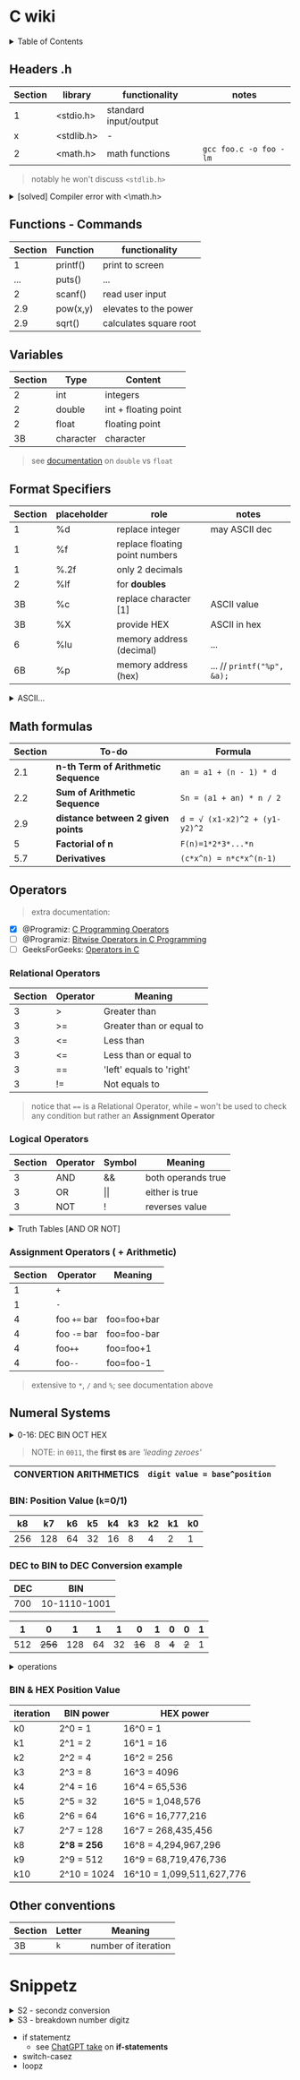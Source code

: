 # C wiki

<details>
<summary>Table of Contents</summary>

- [C wiki](#c-wiki)
  - [Headers .h](#headers-h)
  - [Functions - Commands](#functions---commands)
  - [Variables](#variables)
  - [Format Specifiers](#format-specifiers)
  - [Math formulas](#math-formulas)
  - [Operators](#operators)
    - [Relational Operators](#relational-operators)
    - [Logical Operators](#logical-operators)
    - [Assignment Operators ( + Arithmetic)](#assignment-operators---arithmetic)
  - [Numeral Systems ](#numeral-systems-)
    - [BIN: Position Value (`k`=0/1)](#bin-position-value-k01)
    - [DEC to BIN to DEC Conversion example](#dec-to-bin-to-dec-conversion-example)
    - [BIN \& HEX Position Value ](#bin--hex-position-value-)
  - [Other conventions](#other-conventions)
- [Snippetz](#snippetz)

</details>

## Headers .h

<!-- random documentation
- https://stackoverflow.com/questions/55420836/is-it-good-practice-to-always-include-the-standard-headers
-->

| Section | library    | functionality         | notes                  |
| ------- | ----       | --------              | ---                    |
| 1       | <stdio.h>  | standard input/output |                        |
| x       | <stdlib.h> | -                     |                        |
| 2       | <math.h>   | math functions        | `gcc foo.c -o foo -lm` |

> notably he won't discuss `<stdlib.h>`

<details>
<summary>[solved] Compiler error with <\math.h></summary>

1. problem
```bash
[Running] cd "/home/pabloqpacin/ASIR+/C-eazy/2-Variables/" && gcc practicals2-9.c -o practicals2-9 && "/home/pabloqpacin/ASIR+/C-eazy/2-Variables/"practicals2-9
/usr/bin/ld: /tmp/ccM2AvDd.o: in function `main':
practicals2-9.c:(.text+0x134): undefined reference to `sqrt'
collect2: error: ld returned 1 exit status
```

2. documentation
   1. [documentation1](https://stackoverflow.com/questions/10409032/why-am-i-getting-undefined-reference-to-sqrt-error-even-though-i-include-math)
   2. [documentation2](https://www.knowprogram.com/c-programming/undefined-reference-to-sqrt-or-other-mathematical-functions-even-includes-math-h-header/)
   3. [documentation3](https://stackoverflow.com/questions/57173093/how-to-include-compiler-flags-in-visual-studio-code)

3. solution: add `-lm` to CLI command or VSCode's `tasks.json`!

```bash
# Add -lm to gcc command
gcc foo.c -o foo -lm
```

```json
// .vscode/tasks.json
{
    "tasks": [
        {
            "args": [
                "-lm"
            ]
        }
    ]
}
```

</details>


## Functions - Commands

| Section | Function | functionality          |
| ------- | ----     | --------               |
| 1       | printf() | print to screen        |
| ...     | puts()   | ...                    |
| 2       | scanf()  | read user input        |
| 2.9     | pow(x,y) | elevates to the power  |
| 2.9     | sqrt()   | calculates square root |




## Variables

| Section | Type      | Content               |
| ------- | ----      | --------              |
| 2       | int       | integers              |
| 2       | double    | int + floating point  |
| 2       | float     | floating point        |
| 3B      | character | character             |

> see [documentation](/docs/documentation.md) on `double` vs `float`




## Format Specifiers

| Section | placeholder | role                           | notes
| ------- | ----        | --------                       | ---
| 1       | %d          | replace integer                | may ASCII dec
| 1       | %f          | replace floating point numbers |
| 1       | %.2f        | only 2 decimals                |
| 2       | %lf         | for **doubles**                |
| 3B      | %c          | replace character [1]          | ASCII value
| 3B      | %X          | provide HEX                    | ASCII in hex
| 6       | %lu         | memory address (decimal)       | ...
| 6B      | %p          | memory address (hex)           | ... // `printf("%p", &a);`



<details>
<summary>ASCII...</summary>

```c
#include <stdio.h>

int main(){

    char myChar1 = 'a';
    printf("Select a character: ");
    scanf("%c", &myChar1);
        // what if we scan for %X or alike...

    printf("- Character: %c \n", myChar1);
    printf("- Decimal ASCII Code: %d \n", myChar1);
    printf("- Hexadecimal ASCII Code: %X \n\n", myChar1);
        // And the binary?

    return 0;
}
```
</details>


## Math formulas


| Section | To-do                                | Formula                       |
| ---     | ---                                  | ---                           |
| 2.1     | **n-th Term of Arithmetic Sequence** | `an = a1 + (n - 1) * d`       |
| 2.2     | **Sum of Arithmetic Sequence**       | `Sn = (a1 + an) * n / 2`      |
| 2.9     | **distance between 2 given points**  | `d = √ (x1-x2)^2 + (y1-y2)^2` |
| 5       | **Factorial of n**                   | `F(n)=1*2*3*...*n`            |
| 5.7     | **Derivatives**                      | `(c*x^n) = n*c*x^(n-1)`       |

## Operators

> extra documentation:
- [x] @Programiz: [C Programming Operators](https://www.programiz.com/c-programming/c-operators)
- [ ] @Programiz: [Bitwise Operators in C Programming](https://www.programiz.com/c-programming/bitwise-operators)
- [ ] GeeksForGeeks: [Operators in C](https://www.geeksforgeeks.org/operators-in-c/)

### Relational Operators

| Section | Operator | Meaning                  | 
| ---     | ---      | ---                      | 
| 3       | >        | Greater than             |
| 3       | >=       | Greater than or equal to |
| 3       | <=       | Less than                |
| 3       | <=       | Less than or equal to    |
| 3       | ==       | 'left' equals to 'right' |
| 3       | !=       | Not equals to            |

> notice that `==` is a Relational Operator, while `=` won't be used to check any condition but rather an **Assignment Operator**



### Logical Operators

| Section | Operator | Symbol | Meaning              | 
| ---     | ---      | ---    | ---                  | 
| 3       | AND      | &&     | both operands true   |
| 3       | OR       | \|\|   | either is true       |
| 3       | NOT      | !      | reverses value       |


<details>
<summary>Truth Tables [AND OR NOT]</summary>

| Operand | Operator | Result |
| ---     | ---      | ---    |
| T       | NOT      | F      |
| F       | NOT      | T      |


| 1 condition | 2 condition | Operator | Result |
| ---         | ---         | ---      | ---    |
| T           | T           | AND      | T      |
| T           | F           | AND      | F      |
| F           | T           | AND      | F      |
| F           | F           | AND      | F      |


| 1 condition | 2 condition | Operator | Result |
| ---         | ---         | ---      | ---    |
| T           | T           | OR       | T      |
| T           | F           | OR       | T      |
| F           | T           | OR       | T      |
| F           | F           | OR       | F      |

</details>

### Assignment Operators ( + Arithmetic)

| Section | Operator     | Meaning        |
| ---     | ---          | ---            |
| 1       |  `+`         |                | 
| 1       |  `-`         |                | 
| 4       | foo `+=` bar | foo=foo+bar    | 
| 4       | foo `-=` bar | foo=foo-bar    | 
| 4       | foo`++`      | foo=foo+1      |
| 4       | foo`--`      | foo=foo-1      | 

> extensive to `*`, `/` and `%`; see documentation above




## Numeral Systems <!--(3.5)-->


<details>
<summary>0-16: DEC BIN OCT HEX</summary>

| DEC | BIN   | OCT | HEX |
| --- | ---   | --- | --- |
| 0   | 0     | 0    | 0   |
| 1   | 1     | 1    | 1   |
| 2   | 10    | 2    | 2   |
| 3   | 11    | 3    | 3   |
| 4   | 100   | 4    | 4   |
| 5   | 101   | 5    | 5   |
| 6   | 110   | 6    | 6   |
| 7   | 111   | 7    | 7   |
| 8   | 1000  | 10    | 8   |
| 9   | 1001  | 11    | 9   |
| 10  | 1010  | 12    | A   |
| 11  | 1011  | 13    | B   |
| 12  | 1100  | 14    | C   |
| 13  | 1101  | 15    | D   |
| 14  | 1110  | 16    | E   |
| 15  | 1111  | 17    | F   |
| 16  | 10000 | 20    | 10  |
| ... | ...   | ...   | ... |
| 26  | 11010 | 32    | 1A  |

> BIN 011.010 = 32 OCT
> 
> BIN: 0001.1010 = 1A HEX

</details>


> NOTE: in `0011`, the **first `0`s** are *'leading zeroes'*
>

| CONVERTION ARITHMETICS |`digit value = base^position` |
| --- | --- |


### BIN: Position Value (`k`=0/1)

| k8   | k7   | k6  | k5  | k4  | k3  | k2  | k1  | k0  |
| ---  | ---  | --- | --- | --- | --- | --- | --- | --- |
| 256  | 128  | 64  | 32  | 16  | 8   | 4   | 2   | 1   |

<!-- > - [ ] signed thing? -->



### DEC to BIN to DEC Conversion example

| DEC | BIN            |
| --- | ---            |
| 700 | 10-1110-1001 |

| 1   | 0       | 1   | 1   | 1   | 0       | 1   | 0       | 0     | 1   |
| --- | ---     | --- | --- | --- | ---     | --- | ---     | ---   | --- |
| 512 | ~~256~~ | 128 | 64  | 32  | ~~16~~  | 8   | ~~4~~   | ~~2~~ | 1   |

<details>
<summary>operations</summary>

> 233 = 128 + 64 [192] + 32 [224] + 0 (~~16 [240]~~) + 8 [232] + 0 + 1 [233]


| iteration | (remainder)       | value 
| ---       | ---               | ---
| k0        | 700 / 2 = 350 (0) | 1
| k1        | 350 / 2 = 125 (0) | 2
| k2        | 175 / 2 = 87 (1)  | 4
| k3        | 87 / 2 = 43 (1)   | 8
| k4        | 43 / 2 = 21 (1)   | 16
| k5        | 21 / 2 = 10 (1)   | 32
| k6        | 10 / 2 = 5 (0)    | 64
| k7        | 5 / 2 = 2 (1)     | 128
| k8        | 2 / 2 = 1 (0)     | 256
| k9        | 1 / 2 = 0 (1)     | 512
| k10       | 0 / 2 = 0 (0)     | 1024
| k11       | 0 / 2 = 0 (0)     | 2048

</details>

### BIN & HEX Position Value <!--weight-->

| iteration | BIN power     | HEX power
| ---       | ---           | ---   
| k0        | 2^0 = 1       |  16^0 = 1
| k1        | 2^1 = 2       |  16^1 = 16
| k2        | 2^2 = 4       |  16^2 = 256
| k3        | 2^3 = 8       |  16^3 = 4096
| k4        | 2^4 = 16      |  16^4 = 65,536
| k5        | 2^5 = 32      |  16^5 = 1,048,576
| k6        | 2^6 = 64      |  16^6 = 16,777,216
| k7        | 2^7 = 128     |  16^7 = 268,435,456
| k8        | **2^8 = 256** |  16^8 = 4,294,967,296
| k9        | 2^9 = 512     |  16^9 = 68,719,476,736
| k10       | 2^10 = 1024   |  16^10 = 1,099,511,627,776





## Other conventions

| Section | Letter | Meaning             |
| ---     | ---    | ---                 |
| 3B      | `k`    | number of iteration |




# Snippetz


<details>
<summary>S2 - secondz conversion</summary>

```c
#include <stdio.h>

int main(){

    int seconds;
    int hours, minutes, remainingSeconds;

    printf("Enter the total seconds: ");
    scanf("%d", &seconds);

    hours = seconds/3600;
    minutes = (seconds - hours*3600) / 60;
    remainingSeconds = (seconds - hours*3600) % 60;

    printf("%.2d:%.2d:%.2d \n", hours, minutes, remainingSeconds);

    return 0;
}
```

</details>

<details>
<summary>S3 - breakdown number digitz</summary>

```c
#include <stdio.h>

/* Section 3 - mind the 'num % 10' operations aye */

int main()
{
	int num;
	int units, tens, hundreds;
	printf("Enter a 3-digit num: ");
	scanf("%d", &num);

	units = num % 10;
	tens = (num / 10) % 10;
	hundreds = num / 100;

	if (hundreds < tens && tens < units)
		printf("ASCENDING\n");
	else 
		printf("NOT ASCENDING\n");

	return 0;
}
```
</details>

- if statementz <!--course VS https://www.programiz.com/c-programming/c-if-else-statement-->
  - see [ChatGPT take](/3-Conditions/readme.md#chatgpt-on-if-statements) on **if-statements**
- switch-casez
- loopz
